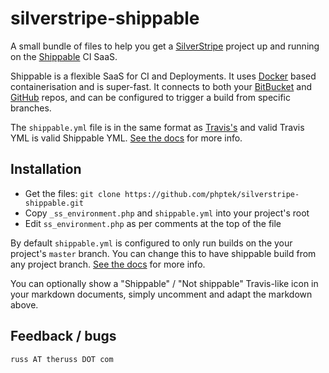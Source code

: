 # silverstripe-shippable

A small bundle of files to help you get a [SilverStripe](http://silverstripe.org) project up and running on the [Shippable](http://shippable.com) CI SaaS.

Shippable is a flexible SaaS for CI and Deployments. It uses [Docker](http://docker.io) based containerisation and is super-fast. It connects to both your [BitBucket](http://bitbucket.org) and [GitHub](http://github.com) repos, and can be configured to trigger a build from specific branches.

The `shippable.yml` file is in the same format as [Travis's](http://travis-ci.org) and valid Travis YML is valid Shippable YML. [See the docs](http://docs.shippable.com/en/latest/) for more info.

<!--
# Build Status
[![Build
Status](https://api.shippable.com/projects/<your-project-sha>/badge?branchName=<your-branch>)](https://app.shippable.com/projects/<your-project-sha>/builds/latest)
-->

## Installation

* Get the files: `git clone https://github.com/phptek/silverstripe-shippable.git`
* Copy `_ss_environment.php` and `shippable.yml` into your project's root
* Edit `ss_environment.php` as per comments at the top of the file
  
By default `shippable.yml` is configured to only run builds on the your project's `master` branch. You can change this to have shippable build from any project branch. [See the docs](http://docs.shippable.com/en/latest/) for more info.

You can optionally show a "Shippable" / "Not shippable" Travis-like icon in your markdown documents, simply uncomment and adapt the markdown above.

## Feedback / bugs


`russ AT theruss DOT com`
